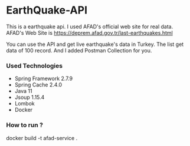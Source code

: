 # EarthQuake-API

This is a earthquake api. I used AFAD's official web site for real data. AFAD's Web Site is https://deprem.afad.gov.tr/last-earthquakes.html

You can use the API and get live earthquake's data in Turkey. The list get data of 100 record. And I added Postman Collection for you. 

### Used Technologies

* Spring Framework 2.7.9
* Spring Cache 2.4.0
* Java 11
* Jsoup 1.15.4
* Lombok
* Docker

### How to run ?
 docker build -t afad-service .
